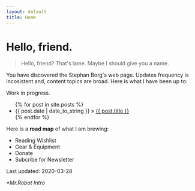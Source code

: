 ```yaml
---
layout: default
title: Home
---
```


# Hello, friend.

> Hello, friend? That's lame. Maybe I should give you a name.

You have discovered the Stephan Borg's web page. Updates frequency is incosistent and, content topics are broad. Here is what I have been up to:

<div class="alert alert-warning" role="alert">
  Work in progress.
</div>

  <ul class="posts">
    {% for post in site.posts %}
      <li><span>{{ post.date | date_to_string }}</span> &raquo; <a href="{{ post.url }}">{{ post.title }}</a></li>
    {% endfor %}
  </ul>

Here is a **road map** of what I am brewing:

* Reading Wishlist
* Gear & Equipment
* Donate
* Subcribe for Newsletter

Last updated: 2020-03-28

 _*Mr.Robot Intro_